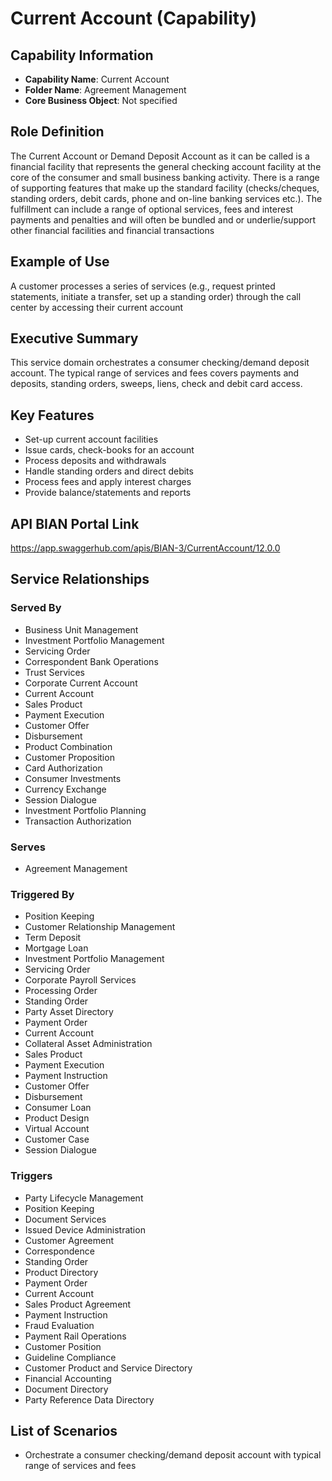 # Current Account (Capability)

## Capability Information
- **Capability Name**: Current Account
- **Folder Name**: Agreement Management
- **Core Business Object**: Not specified

## Role Definition
The Current Account or Demand Deposit Account as it can be called is a financial facility that represents the general checking account facility at the core of the consumer and small business banking activity. There is a range of supporting features that make up the standard facility (checks/cheques, standing orders, debit cards, phone and on-line banking services etc.). The fulfillment can include a range of optional services, fees and interest payments and penalties and will often be bundled and or underlie/support other financial facilities and financial transactions

## Example of Use
A customer processes a series of services (e.g., request printed statements, initiate a transfer, set up a standing order) through the call center by accessing their current account

## Executive Summary
This service domain orchestrates a consumer checking/demand deposit account. The typical range of services and fees covers payments and deposits, standing orders, sweeps, liens, check and debit card access.

## Key Features
- Set-up current account facilities
- Issue cards, check-books for an account
- Process deposits and withdrawals
- Handle standing orders and direct debits
- Process fees and apply interest charges
- Provide balance/statements and reports

## API BIAN Portal Link
https://app.swaggerhub.com/apis/BIAN-3/CurrentAccount/12.0.0

## Service Relationships

### Served By
- Business Unit Management
- Investment Portfolio Management
- Servicing Order
- Correspondent Bank Operations
- Trust Services
- Corporate Current Account
- Current Account
- Sales Product
- Payment Execution
- Customer Offer
- Disbursement
- Product Combination
- Customer Proposition
- Card Authorization
- Consumer Investments
- Currency Exchange
- Session Dialogue
- Investment Portfolio Planning
- Transaction Authorization

### Serves
- Agreement Management

### Triggered By
- Position Keeping
- Customer Relationship Management
- Term Deposit
- Mortgage Loan
- Investment Portfolio Management
- Servicing Order
- Corporate Payroll Services
- Processing Order
- Standing Order
- Party Asset Directory
- Payment Order
- Current Account
- Collateral Asset Administration
- Sales Product
- Payment Execution
- Payment Instruction
- Customer Offer
- Disbursement
- Consumer Loan
- Product Design
- Virtual Account
- Customer Case
- Session Dialogue

### Triggers
- Party Lifecycle Management
- Position Keeping
- Document Services
- Issued Device Administration
- Customer Agreement
- Correspondence
- Standing Order
- Product Directory
- Payment Order
- Current Account
- Sales Product Agreement
- Payment Instruction
- Fraud Evaluation
- Payment Rail Operations
- Customer Position
- Guideline Compliance
- Customer Product and Service Directory
- Financial Accounting
- Document Directory
- Party Reference Data Directory

## List of Scenarios
- Orchestrate a consumer checking/demand deposit account with typical range of services and fees